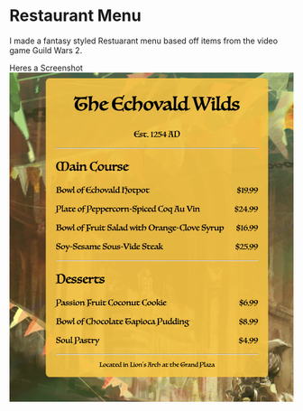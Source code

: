 # Restaurant Menu

I made a fantasy styled Restuarant menu based off items from the video game Guild Wars 2.

Heres a Screenshot
![](https://github.com/Chen-Prototypes/Web-Design/blob/main/Restaurant%20Menu/Screenshot.png?raw=true)
